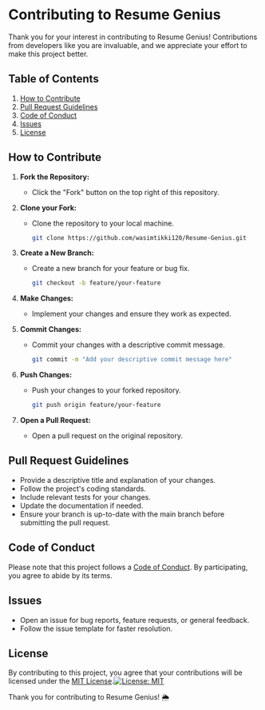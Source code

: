 # Contributing to Resume Genius

Thank you for your interest in contributing to Resume Genius! Contributions from developers like you are invaluable, and we appreciate your effort to make this project better.

## Table of Contents

1. [How to Contribute](#how-to-contribute)
2. [Pull Request Guidelines](#pull-request-guidelines)
3. [Code of Conduct](#code-of-conduct)
4. [Issues](#issues)
5. [License](#license)

## How to Contribute

1. **Fork the Repository:**
   - Click the "Fork" button on the top right of this repository.

2. **Clone your Fork:**
   - Clone the repository to your local machine.
     ```bash
     git clone https://github.com/wasimtikki120/Resume-Genius.git
     ```

3. **Create a New Branch:**
   - Create a new branch for your feature or bug fix.
     ```bash
     git checkout -b feature/your-feature
     ```

4. **Make Changes:**
   - Implement your changes and ensure they work as expected.

5. **Commit Changes:**
   - Commit your changes with a descriptive commit message.
     ```bash
     git commit -m "Add your descriptive commit message here"
     ```

6. **Push Changes:**
   - Push your changes to your forked repository.
     ```bash
     git push origin feature/your-feature
     ```

7. **Open a Pull Request:**
   - Open a pull request on the original repository.

## Pull Request Guidelines

- Provide a descriptive title and explanation of your changes.
- Follow the project's coding standards.
- Include relevant tests for your changes.
- Update the documentation if needed.
- Ensure your branch is up-to-date with the main branch before submitting the pull request.

## Code of Conduct

Please note that this project follows a [Code of Conduct](CODE_OF_CONDUCT.md). By participating, you agree to abide by its terms.

## Issues

- Open an issue for bug reports, feature requests, or general feedback.
- Follow the issue template for faster resolution.

## License

By contributing to this project, you agree that your contributions will be licensed under the [MIT License](LICENSE.md).[![License: MIT](https://img.shields.io/badge/License-MIT-yellow.svg)](https://opensource.org/licenses/MIT)

Thank you for contributing to Resume Genius! 🌦️
